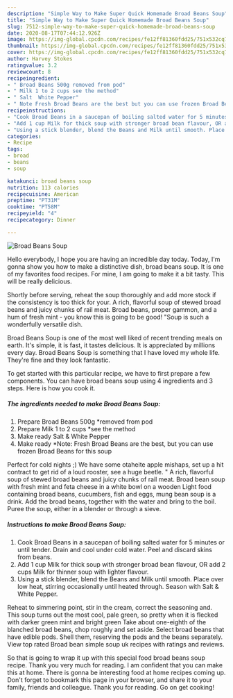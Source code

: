 ```yaml
---
description: "Simple Way to Make Super Quick Homemade Broad Beans Soup"
title: "Simple Way to Make Super Quick Homemade Broad Beans Soup"
slug: 7512-simple-way-to-make-super-quick-homemade-broad-beans-soup
date: 2020-08-17T07:44:12.926Z
image: https://img-global.cpcdn.com/recipes/fe12ff81360fdd25/751x532cq70/broad-beans-soup-recipe-main-photo.jpg
thumbnail: https://img-global.cpcdn.com/recipes/fe12ff81360fdd25/751x532cq70/broad-beans-soup-recipe-main-photo.jpg
cover: https://img-global.cpcdn.com/recipes/fe12ff81360fdd25/751x532cq70/broad-beans-soup-recipe-main-photo.jpg
author: Harvey Stokes
ratingvalue: 3.2
reviewcount: 8
recipeingredient:
- " Broad Beans 500g removed from pod"
- " Milk 1 to 2 cups see the method"
- " Salt  White Pepper"
- " Note Fresh Broad Beans are the best but you can use frozen Broad Beans for this soup"
recipeinstructions:
- "Cook Broad Beans in a saucepan of boiling salted water for 5 minutes or until tender. Drain and cool under cold water. Peel and discard skins from beans."
- "Add 1 cup Milk for thick soup with stronger broad bean flavour, OR add 2 cups Milk for thinner soup with lighter flavour."
- "Using a stick blender, blend the Beans and Milk until smooth. Place over low heat, stirring occasionally until heated through. Season with Salt &amp; White Pepper."
categories:
- Recipe
tags:
- broad
- beans
- soup

katakunci: broad beans soup 
nutrition: 113 calories
recipecuisine: American
preptime: "PT31M"
cooktime: "PT58M"
recipeyield: "4"
recipecategory: Dinner

---
```



![Broad Beans Soup](https://img-global.cpcdn.com/recipes/fe12ff81360fdd25/751x532cq70/broad-beans-soup-recipe-main-photo.jpg)

Hello everybody, I hope you are having an incredible day today. Today, I'm gonna show you how to make a distinctive dish, broad beans soup. It is one of my favorites food recipes. For mine, I am going to make it a bit tasty. This will be really delicious.

Shortly before serving, reheat the soup thoroughly and add more stock if the consistency is too thick for your. A rich, flavorful soup of stewed broad beans and juicy chunks of rail meat. Broad beans, proper gammon, and a hum of fresh mint - you know this is going to be good! &#34;Soup is such a wonderfully versatile dish.

Broad Beans Soup is one of the most well liked of recent trending meals on earth. It's simple, it is fast, it tastes delicious. It is appreciated by millions every day. Broad Beans Soup is something that I have loved my whole life. They're fine and they look fantastic.


To get started with this particular recipe, we have to first prepare a few components. You can have broad beans soup using 4 ingredients and 3 steps. Here is how you cook it.

<!--inarticleads1-->

##### The ingredients needed to make Broad Beans Soup:

1. Prepare  Broad Beans 500g *removed from pod
1. Prepare  Milk 1 to 2 cups *see the method
1. Make ready  Salt &amp; White Pepper
1. Make ready  *Note: Fresh Broad Beans are the best, but you can use frozen Broad Beans for this soup


Perfect for cold nights ;) We have some otaheite apple mishaps, set up a hit contract to get rid of a loud rooster, see a huge beetle. &#34; A rich, flavorful soup of stewed broad beans and juicy chunks of rail meat. Broad bean soup with fresh mint and feta cheese in a white bowl on a wooden Light food containing broad beans, cucumbers, fish and eggs, mung bean soup is a drink. Add the broad beans, together with the water and bring to the boil. Puree the soup, either in a blender or through a sieve. 

<!--inarticleads2-->

##### Instructions to make Broad Beans Soup:

1. Cook Broad Beans in a saucepan of boiling salted water for 5 minutes or until tender. Drain and cool under cold water. Peel and discard skins from beans.
1. Add 1 cup Milk for thick soup with stronger broad bean flavour, OR add 2 cups Milk for thinner soup with lighter flavour.
1. Using a stick blender, blend the Beans and Milk until smooth. Place over low heat, stirring occasionally until heated through. Season with Salt &amp; White Pepper.


Reheat to simmering point, stir in the cream, correct the seasoning and. This soup turns out the most cool, pale green, so pretty when it is flecked with darker green mint and bright green Take about one-eighth of the blanched broad beans, chop roughly and set aside. Select broad beans that have edible pods. Shell them, reserving the pods and the beans separately. View top rated Broad bean simple soup uk recipes with ratings and reviews. 

So that is going to wrap it up with this special food broad beans soup recipe. Thank you very much for reading. I am confident that you can make this at home. There is gonna be interesting food at home recipes coming up. Don't forget to bookmark this page in your browser, and share it to your family, friends and colleague. Thank you for reading. Go on get cooking!
